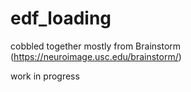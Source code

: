 # edf_loading
 cobbled together mostly from Brainstorm (https://neuroimage.usc.edu/brainstorm/)
 
 work in progress

